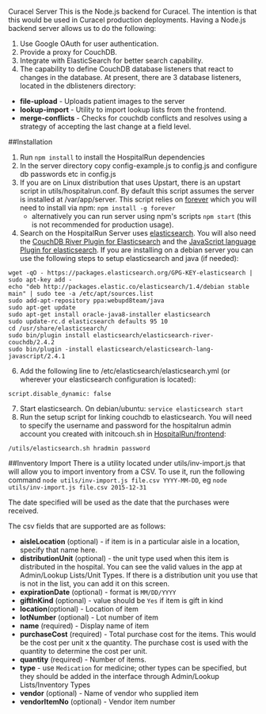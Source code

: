 Curacel Server
This is the Node.js backend for Curacel.  The intention is that this would be used in Curacel production deployments.
Having a Node.js backend server allows us to do the following:

1. Use Google OAuth for user authentication.
2. Provide a proxy for CouchDB.
3. Integrate with ElasticSearch for better search capability.
4. The capability to define CouchDB database listeners that react to changes in the database.  At present, there are 3 database listeners, located in the dblisteners directory:
 * **file-upload** - Uploads patient images to the server
 * **lookup-import** - Utility to import lookup lists from the frontend.
 * **merge-conflicts** - Checks for couchdb conflicts and resolves using a strategy of accepting the last change at a field level.

##Installation
1. Run ```npm install``` to install the HospitalRun dependencies
2. In the server directory copy config-example.js to config.js and configure db passwords etc in config.js
3. If you are on Linux distribution that uses Upstart, there is an upstart script in utils/hospitalrun.conf.  By default this script assumes the server is installed at /var/app/server. This script relies on [forever](https://github.com/foreverjs/forever) which you will need to install via npm: ```npm install -g forever```
   * alternatively you can run server using npm's scripts `npm start` (this is not recommended for production usage).
5. Search on the HospitalRun Server uses [elasticsearch](https://github.com/elastic/elasticsearch).  You will also need the [CouchDB River Plugin for Elasticsearch](https://github.com/elastic/elasticsearch-river-couchdb) and the [JavaScript language Plugin for elasticsearch](https://github.com/elastic/elasticsearch-lang-javascript).  If you are installing on a debian server you can use the following steps to setup elasticsearch and java (if needed):
  ```
wget -qO - https://packages.elasticsearch.org/GPG-KEY-elasticsearch | sudo apt-key add -
echo "deb http://packages.elastic.co/elasticsearch/1.4/debian stable main" | sudo tee -a /etc/apt/sources.list
sudo add-apt-repository ppa:webupd8team/java
sudo apt-get update
sudo apt-get install oracle-java8-installer elasticsearch
sudo update-rc.d elasticsearch defaults 95 10
cd /usr/share/elasticsearch/
sudo bin/plugin install elasticsearch/elasticsearch-river-couchdb/2.4.2
sudo bin/plugin -install elasticsearch/elasticsearch-lang-javascript/2.4.1
```

6. Add the following line to /etc/elasticsearch/elasticsearch.yml (or wherever your elasticsearch configuration is located):
```
script.disable_dynamic: false
```

7. Start elasticsearch.  On debian/ubuntu: ```service elasticsearch start```
8. Run the setup script for linking couchdb to elasticsearch.  You will need to specify the username and password for the hospitalrun admin account you created with initcouch.sh in [HospitalRun/frontend](https://github.com/HospitalRun/frontend/blob/master/script/initcouch.sh):
```
/utils/elasticsearch.sh hradmin password
```

##Inventory Import
There is a utility located under utils/inv-import.js that will allow you to import inventory from a CSV.  To use it, run the following command
`node utils/inv-import.js file.csv YYYY-MM-DD`, eg `node utils/inv-import.js file.csv 2015-12-31`

The date specified will be used as the date that the purchases were received.

The csv fields that are supported are as follows:

-  **aisleLocation** (optional) - if item is in a particular aisle in a location, specify that name here.
- **distributionUnit** (optional) - the unit type used when this item is distributed in the hospital.  You can see the valid values in the app at Admin/Lookup Lists/Unit Types.  If there is a distribution unit you use that is not in the list, you can add it on this screen.
- **expirationDate** (optional) - format is `MM/DD/YYYY`
- **giftInKind** (optional) - value should be `Yes` if item is gift in kind
- **location**(optional) - Location of item
- **lotNumber** (optional) - Lot number of item
- **name** (required) - Display name of item
- **purchaseCost** (required) - Total purchase cost for the items.  This would be the cost per unit x the quantity.  The purchase cost is used with the quantity to determine the cost per unit.
- **quantity** (required) - Number of items.
- **type** - use `Medication` for medicine; other types can be specified, but they should be added in the interface through Admin/Lookup Lists/Inventory Types
- **vendor** (optional) - Name of vendor who supplied item
- **vendorItemNo** (optional) - Vendor item number

